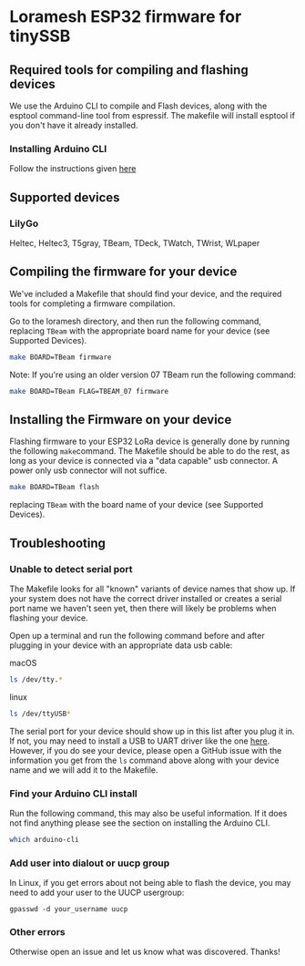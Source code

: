 # Loramesh ESP32 firmware for tinySSB

## Required tools for compiling and flashing devices


We use the Arduino CLI to compile and Flash devices, along with the esptool command-line tool from espressif.  The makefile will install esptool if you don't have it already installed.

### Installing Arduino CLI

Follow the instructions given [here](https://arduino.github.io/arduino-cli/0.20/installation/)


## Supported devices
### LilyGo 
Heltec, Heltec3, T5gray, TBeam, TDeck, TWatch, TWrist, WLpaper

## Compiling the firmware for your device

We've included a Makefile that should find your device, and the required tools for completing a firmware compilation.

Go to the loramesh directory, and then run the following command, replacing `TBeam` with the appropriate board name for your device (see Supported Devices).

```bash
make BOARD=TBeam firmware
```

Note: If you're using an older version 07 TBeam run the following command:
```bash
make BOARD=TBeam FLAG=TBEAM_07 firmware
```

## Installing the Firmware on your device

Flashing firmware to your ESP32 LoRa device is generally done by running the following `make`command.  The Makefile should be able to do the rest, as long as your device is connected via a "data capable" usb connector.  A power only usb connector will not suffice.

```bash
make BOARD=TBeam flash
```

replacing `TBeam` with the board name of your device (see Supported Devices).


## Troubleshooting

### Unable to detect serial port
The Makefile looks for all "known" variants of device names that show up.  If your system does not have the correct driver installed or creates a serial port name we haven't seen yet, then there will likely be problems when flashing your device.

Open up a terminal and run the following command before and after plugging in your device with an appropriate data usb cable:

macOS
```bash
ls /dev/tty.*
```

linux
```bash
ls /dev/ttyUSB*
```

The serial port for your device should show up in this list after you plug it in. If not, you may need to install a USB to UART driver like the one [here](https://www.silabs.com/developer-tools/usb-to-uart-bridge-vcp-drivers?tab=downloads). However, if you do see your device, please open a GitHub issue with the information you get from the `ls` command above along with your device name and we will add it to the Makefile.

### Find your Arduino CLI install

Run the following command, this may also be useful information.  If it does not find anything please see the section on installing the Arduino CLI.
```bash
which arduino-cli
```

### Add user into dialout or uucp group
In Linux, if you get errors about not being able to flash the device, you may need to add your user to the UUCP usergroup:

```
gpasswd -d your_username uucp
```

### Other errors
Otherwise open an issue and let us know what was discovered.  Thanks!




